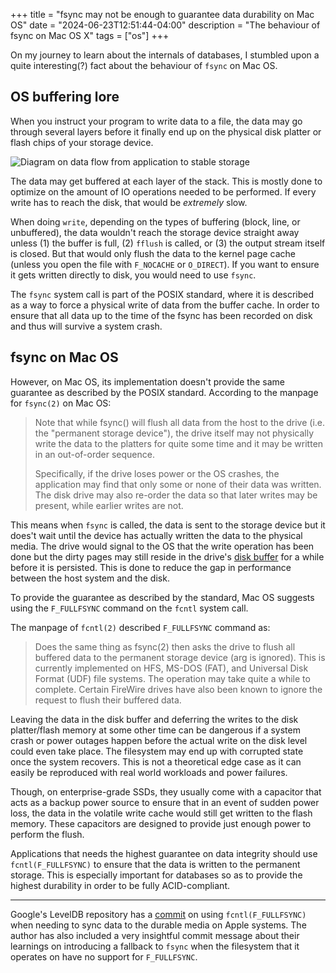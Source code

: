 +++
title = "fsync may not be enough to guarantee data durability on Mac OS"
date = "2024-06-23T12:51:44-04:00"
description = "The behaviour of fsync on Mac OS X"
tags = ["os"]
+++

On my journey to learn about the internals of databases, I stumbled upon a quite interesting(?) fact about the behaviour of `fsync` on Mac OS.

## OS buffering lore

When you instruct your program to write data to a file, the data may go through several layers before it finally end up on the physical disk platter or flash chips of your storage device.

<div class="image">
  <img src="/images/data-buffered-flow.png" alt="Diagram on data flow from application to stable storage"/>
</div>

The data may get buffered at each layer of the stack. This is mostly done to optimize on the amount of IO operations needed to be performed. If every write has to reach the disk, that would be _extremely_ slow.

When doing `write`, depending on the types of buffering (block, line, or unbuffered), the data wouldn't reach the storage device straight away unless (1) the buffer is full, (2) `fflush` is called, or (3) the output stream itself is closed. But that would only flush the data to the kernel page cache (unless you open the file with `F_NOCACHE` or `O_DIRECT`). If you want to ensure it gets written directly to disk, you would need to use `fsync`.

The `fsync` system call is part of the POSIX standard, where it is described as a way to force a physical write of data from the buffer cache. In order to ensure that all data up to the time of the fsync has been recorded on disk and thus will survive a system crash.

## fsync on Mac OS

However, on Mac OS, its implementation doesn't provide the same guarantee as described by the POSIX standard. According to the manpage for `fsync(2)` on Mac OS:

> Note that while fsync() will flush all data from the host to the drive (i.e. the "permanent storage device"), the drive itself may not physically write the data to the platters for quite some time and it may be written in an out-of-order sequence.
>
> Specifically, if the drive loses power or the OS crashes, the application may find that only some or none of their data was written. The disk drive may also re-order the data so that later writes may be present, while earlier writes are not.

This means when `fsync` is called, the data is sent to the storage device but it does't wait until the device has actually written the data to the physical media. The drive would signal to the OS that the write operation has been done but the dirty pages may still reside in the drive's [disk buffer](https://en.wikipedia.org/wiki/Disk_buffer) for a while before it is persisted. This is done to reduce the gap in performance between the host system and the disk.

To provide the guarantee as described by the standard, Mac OS suggests using the `F_FULLFSYNC` command on the `fcntl` system call.

The manpage of `fcntl(2)` described `F_FULLFSYNC` command as:

> Does the same thing as fsync(2) then asks the drive to flush all buffered data to the permanent storage device (arg is ignored). This is currently implemented on HFS, MS-DOS (FAT), and Universal Disk Format (UDF) file systems. The operation may take quite a while to complete. Certain FireWire drives have also been known to ignore the request to flush their buffered data.

Leaving the data in the disk buffer and deferring the writes to the disk platter/flash memory at some other time can be dangerous if a system crash or power outages happen before the actual write on the disk level could even take place. The filesystem may end up with corrupted state once the system recovers. This is not a theoretical edge case as it can easily be reproduced with real world workloads and power failures.

Though, on enterprise-grade SSDs, they usually come with a capacitor that acts as a backup power source to ensure that in an event of sudden power loss, the data in the volatile write cache would still get written to the flash memory. These capacitors are designed to provide just enough power to perform the flush.

Applications that needs the highest guarantee on data integrity should use `fcntl(F_FULLFSYNC)` to ensure that the data is written to the permanent storage. This is especially important for databases so as to provide the highest durability in order to be fully ACID-compliant.

---

Google's LevelDB repository has a [commit](https://github.com/google/leveldb/commit/296de8d5b8e4e57bd1e46c981114dfbe58a8c4fa) on using `fcntl(F_FULLFSYNC)` when needing to sync data to the durable media on Apple systems. The author has also included a very insightful commit message about their learnings on introducing a fallback to `fsync` when the filesystem that it operates on have no support for `F_FULLFSYNC`.
